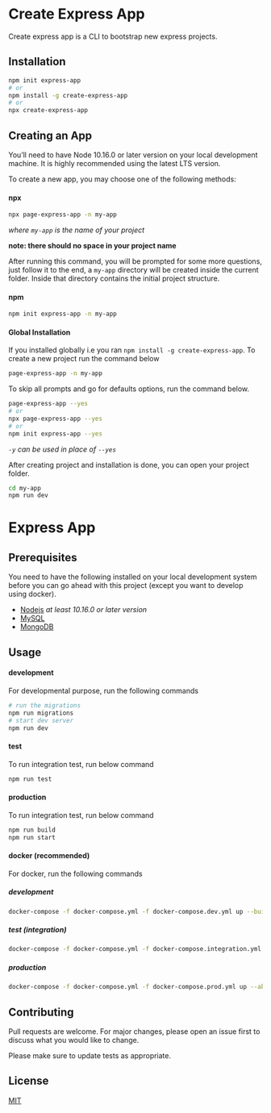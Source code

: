 # Create Express App

Create express app is a CLI to bootstrap new express projects.

## Installation

```bash
npm init express-app
# or
npm install -g create-express-app
# or 
npx create-express-app
```

## Creating an App
You’ll need to have Node 10.16.0 or later version on your local development machine. It is highly recommended using the latest LTS version.

To create a new app, you may choose one of the following methods:

#### npx

```bash
npx page-express-app -n my-app
```
_where `my-app` is the name of your project_

__note: there should no space in your project name__

After running this command, you will be prompted for some more questions, just follow it to the end, a `my-app` directory will be created 
inside the current folder. Inside that directory contains the initial project structure.


#### npm

```bash
npm init express-app -n my-app
```

#### Global Installation
If you installed globally i.e you ran `npm install -g create-express-app`. To create a new project run the command below
```bash
page-express-app -n my-app
```

To skip all prompts and go for defaults options, run the command below.
```bash
page-express-app --yes
# or 
npx page-express-app --yes
# or
npm init express-app --yes
```
_`-y` can be used in place of `--yes`_

After creating project and installation is done, you can open your project folder.
```bash
cd my-app
npm run dev
```
# Express App


## Prerequisites
You need to have the following installed on your local development system before you can 
go ahead with this project (except you want to develop using docker).

- [Nodejs](https://nodejs.org/en/download/current/) _at least 10.16.0 or later version_
- [MySQL](https://www.mysql.com/downloads/)
- [MongoDB](https://www.mongodb.com/try/download/community)

## Usage
#### development
For developmental purpose, run the following commands
```bash
# run the migrations
npm run migrations
# start dev server
npm run dev
```
#### test
To run integration test, run below command
```bash
npm run test
```
#### production
To run integration test, run below command
```bash
npm run build
npm run start
```
#### docker (recommended)
For docker, run the following commands
##### development
```bash
docker-compose -f docker-compose.yml -f docker-compose.dev.yml up --build -d
```
##### test (integration)
```bash
docker-compose -f docker-compose.yml -f docker-compose.integration.yml up --abort-on-container-exit
```
##### production
```bash
docker-compose -f docker-compose.yml -f docker-compose.prod.yml up --abort-on-container-exit
```
## Contributing
Pull requests are welcome. For major changes, please open an issue first to discuss what you would like to change.

Please make sure to update tests as appropriate.

## License
[MIT](https://choosealicense.com/licenses/mit/)